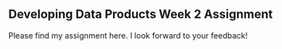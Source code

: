## Developing Data Products Week 2 Assignment
Please find my assignment here. I look forward to your feedback!
